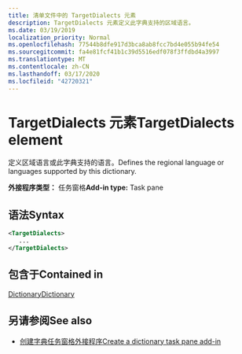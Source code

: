 ```yaml
---
title: 清单文件中的 TargetDialects 元素
description: TargetDialects 元素定义此字典支持的区域语言。
ms.date: 03/19/2019
localization_priority: Normal
ms.openlocfilehash: 77544b8dfe917d3bca8ab8fcc7bd4e055b94fe54
ms.sourcegitcommit: fa4e81fcf41b1c39d5516edf078f3ffdbd4a3997
ms.translationtype: MT
ms.contentlocale: zh-CN
ms.lasthandoff: 03/17/2020
ms.locfileid: "42720321"
---
```

# <a name="targetdialects-element"></a><span data-ttu-id="4aa51-103">TargetDialects 元素</span><span class="sxs-lookup"><span data-stu-id="4aa51-103">TargetDialects element</span></span>

<span data-ttu-id="4aa51-104">定义区域语言或此字典支持的语言。</span><span class="sxs-lookup"><span data-stu-id="4aa51-104">Defines the regional language or languages supported by this dictionary.</span></span>

<span data-ttu-id="4aa51-105">**外接程序类型：** 任务窗格</span><span class="sxs-lookup"><span data-stu-id="4aa51-105">**Add-in type:** Task pane</span></span>

## <a name="syntax"></a><span data-ttu-id="4aa51-106">语法</span><span class="sxs-lookup"><span data-stu-id="4aa51-106">Syntax</span></span>

```XML
<TargetDialects>
   ...
</TargetDialects>
```

## <a name="contained-in"></a><span data-ttu-id="4aa51-107">包含于</span><span class="sxs-lookup"><span data-stu-id="4aa51-107">Contained in</span></span>

[<span data-ttu-id="4aa51-108">Dictionary</span><span class="sxs-lookup"><span data-stu-id="4aa51-108">Dictionary</span></span>](dictionary.md)

## <a name="see-also"></a><span data-ttu-id="4aa51-109">另请参阅</span><span class="sxs-lookup"><span data-stu-id="4aa51-109">See also</span></span>

- [<span data-ttu-id="4aa51-110">创建字典任务窗格外接程序</span><span class="sxs-lookup"><span data-stu-id="4aa51-110">Create a dictionary task pane add-in</span></span>](../../word/dictionary-task-pane-add-ins.md)
